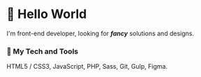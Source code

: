 # :milky_way: Hello World
I'm front-end developer, looking for **_fancy_** solutions and designs.

### :nut_and_bolt: My Tech and Tools
HTML5 / CSS3, JavaScript, PHP, Sass, Git, Gulp, Figma.
